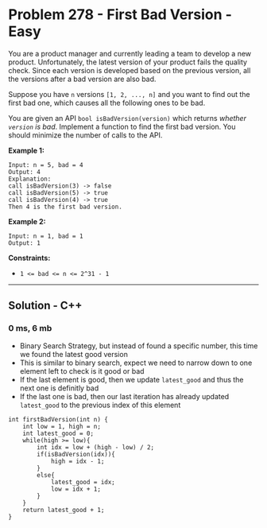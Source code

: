 # Problem 278 - First Bad Version - Easy
You are a product manager and currently leading a team to develop a new product. Unfortunately, the latest version of your product fails the quality check. Since each version is developed based on the previous version, all the versions after a bad version are also bad.

Suppose you have `n` versions `[1, 2, ..., n]` and you want to find out the first bad one, which causes all the following ones to be bad.

You are given an API `bool isBadVersion(version)` which returns *whether `version` is bad*. Implement a function to find the first bad version. You should minimize the number of calls to the API.

 

**Example 1:**
```
Input: n = 5, bad = 4
Output: 4
Explanation:
call isBadVersion(3) -> false
call isBadVersion(5) -> true
call isBadVersion(4) -> true
Then 4 is the first bad version.
```
**Example 2:**
```
Input: n = 1, bad = 1
Output: 1
``` 

**Constraints:**

- `1 <= bad <= n <= 2^31 - 1`

---
## Solution - C++
### 0 ms, 6 mb
- Binary Search Strategy, but instead of found a specific number, this time we found the latest good version
- This is similar to binary search, expect we need to narrow down to one element left to check is it good or bad
- If the last element is good, then we update `latest_good` and thus the next one is definitly bad
- If the last one is bad, then our last iteration has already updated `latest_good` to the previous index of this element

```
int firstBadVersion(int n) {
    int low = 1, high = n;
    int latest_good = 0;
    while(high >= low){
        int idx = low + (high - low) / 2;
        if(isBadVersion(idx)){
            high = idx - 1;
        }
        else{
            latest_good = idx;
            low = idx + 1;
        }
    }
    return latest_good + 1;
}
```